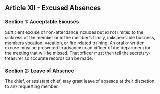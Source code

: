 ## Article XII - Excused Absences

### Section 1: Acceptable Excuses

Sufficient excuse of non-attendance includes but id not limited to the sickness of the member or in the member’s family, indispensable business, members vocation, vacation, or fire related training. An oral or written excuse must be presented in advance to an officer of the department for the meeting that will be missed. That officer must then tell the secretary-treasurer so accurate records can be made.

### Section 2: Leave of Absence

The chief, or assistant chief, may grant leave of absence at their discretion to any requesting member.